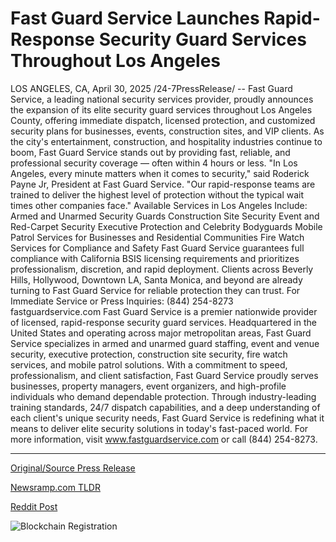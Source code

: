 # Fast Guard Service Launches Rapid-Response Security Guard Services Throughout Los Angeles

LOS ANGELES, CA, April 30, 2025 /24-7PressRelease/ -- Fast Guard Service, a leading national security services provider, proudly announces the expansion of its elite security guard services throughout Los Angeles County, offering immediate dispatch, licensed protection, and customized security plans for businesses, events, construction sites, and VIP clients.  As the city's entertainment, construction, and hospitality industries continue to boom, Fast Guard Service stands out by providing fast, reliable, and professional security coverage — often within 4 hours or less.  "In Los Angeles, every minute matters when it comes to security," said Roderick Payne Jr, President at Fast Guard Service. "Our rapid-response teams are trained to deliver the highest level of protection without the typical wait times other companies face."  Available Services in Los Angeles Include:  Armed and Unarmed Security Guards  Construction Site Security  Event and Red-Carpet Security  Executive Protection and Celebrity Bodyguards  Mobile Patrol Services for Businesses and Residential Communities  Fire Watch Services for Compliance and Safety  Fast Guard Service guarantees full compliance with California BSIS licensing requirements and prioritizes professionalism, discretion, and rapid deployment.  Clients across Beverly Hills, Hollywood, Downtown LA, Santa Monica, and beyond are already turning to Fast Guard Service for reliable protection they can trust.  For Immediate Service or Press Inquiries: (844) 254-8273 fastguardservice.com  Fast Guard Service is a premier nationwide provider of licensed, rapid-response security guard services. Headquartered in the United States and operating across major metropolitan areas, Fast Guard Service specializes in armed and unarmed guard staffing, event and venue security, executive protection, construction site security, fire watch services, and mobile patrol solutions.  With a commitment to speed, professionalism, and client satisfaction, Fast Guard Service proudly serves businesses, property managers, event organizers, and high-profile individuals who demand dependable protection.  Through industry-leading training standards, 24/7 dispatch capabilities, and a deep understanding of each client's unique security needs, Fast Guard Service is redefining what it means to deliver elite security solutions in today's fast-paced world.  For more information, visit www.fastguardservice.com or call (844) 254-8273. 

---

[Original/Source Press Release](https://www.24-7pressrelease.com/press-release/522306/fast-guard-service-launches-rapid-response-security-guard-services-throughout-los-angeles)
                    

[Newsramp.com TLDR](https://newsramp.com/curated-news/fast-guard-service-expands-elite-security-guard-services-in-los-angeles-county/e36212f445a10e060a39645317aa6293) 

 



[Reddit Post](https://www.reddit.com/r/eventNews/comments/1kbauyw/fast_guard_service_expands_elite_security_guard/) 



![Blockchain Registration](https://cdn.newsramp.app/24-7PressRelease/qrcode/254/30/tilemnEW.webp)